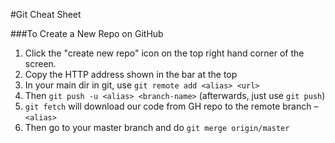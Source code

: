 #Git Cheat Sheet

###To Create a New Repo on GitHub

1. Click the "create new repo" icon on the top right hand corner of the screen.
2. Copy the HTTP address shown in the bar at the top
3. In your main dir in git, use `git remote add <alias> <url>`
4. Then `git push -u <alias> <branch-name>` (afterwards, just use `git push`)
5. `git fetch` will download our code from GH repo to the remote branch – `<alias>`
6. Then go to your master branch and do `git merge origin/master`




